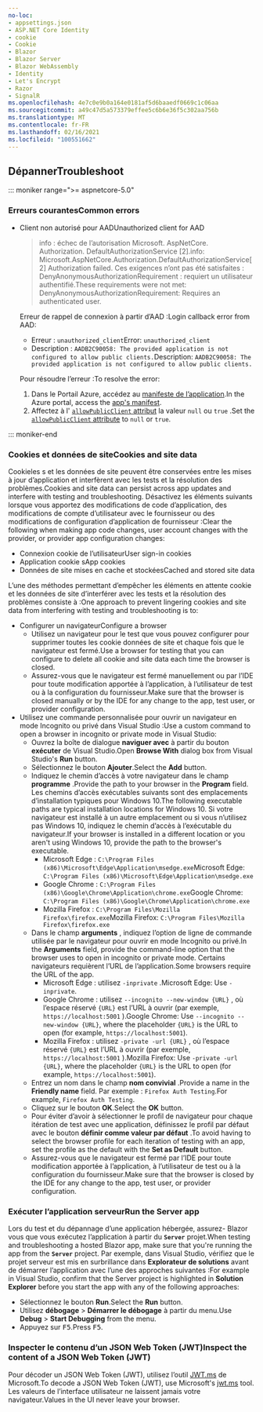 ```yaml
---
no-loc:
- appsettings.json
- ASP.NET Core Identity
- cookie
- Cookie
- Blazor
- Blazor Server
- Blazor WebAssembly
- Identity
- Let's Encrypt
- Razor
- SignalR
ms.openlocfilehash: 4e7c0e9b0a164e0181af5d6baaedf0669c1c06aa
ms.sourcegitcommit: a49c47d5a573379effee5c6b6e36f5c302aa756b
ms.translationtype: MT
ms.contentlocale: fr-FR
ms.lasthandoff: 02/16/2021
ms.locfileid: "100551662"
---
```

## <a name="troubleshoot"></a><span data-ttu-id="ac32b-101">Dépanner</span><span class="sxs-lookup"><span data-stu-id="ac32b-101">Troubleshoot</span></span>

::: moniker range=">= aspnetcore-5.0"

### <a name="common-errors"></a><span data-ttu-id="ac32b-102">Erreurs courantes</span><span class="sxs-lookup"><span data-stu-id="ac32b-102">Common errors</span></span>

* <span data-ttu-id="ac32b-103">Client non autorisé pour AAD</span><span class="sxs-lookup"><span data-stu-id="ac32b-103">Unauthorized client for AAD</span></span>

  > <span data-ttu-id="ac32b-104">info : échec de l’autorisation Microsoft. AspNetCore. Authorization. DefaultAuthorizationService [2].</span><span class="sxs-lookup"><span data-stu-id="ac32b-104">info: Microsoft.AspNetCore.Authorization.DefaultAuthorizationService[2] Authorization failed.</span></span> <span data-ttu-id="ac32b-105">Ces exigences n’ont pas été satisfaites : DenyAnonymousAuthorizationRequirement : requiert un utilisateur authentifié.</span><span class="sxs-lookup"><span data-stu-id="ac32b-105">These requirements were not met: DenyAnonymousAuthorizationRequirement: Requires an authenticated user.</span></span>

  <span data-ttu-id="ac32b-106">Erreur de rappel de connexion à partir d’AAD :</span><span class="sxs-lookup"><span data-stu-id="ac32b-106">Login callback error from AAD:</span></span>

  * <span data-ttu-id="ac32b-107">Erreur : `unauthorized_client`</span><span class="sxs-lookup"><span data-stu-id="ac32b-107">Error: `unauthorized_client`</span></span>
  * <span data-ttu-id="ac32b-108">Description : `AADB2C90058: The provided application is not configured to allow public clients.`</span><span class="sxs-lookup"><span data-stu-id="ac32b-108">Description: `AADB2C90058: The provided application is not configured to allow public clients.`</span></span>

  <span data-ttu-id="ac32b-109">Pour résoudre l’erreur :</span><span class="sxs-lookup"><span data-stu-id="ac32b-109">To resolve the error:</span></span>

  1. <span data-ttu-id="ac32b-110">Dans le Portail Azure, accédez au [manifeste de l’application](/azure/active-directory/develop/reference-app-manifest).</span><span class="sxs-lookup"><span data-stu-id="ac32b-110">In the Azure portal, access the [app's manifest](/azure/active-directory/develop/reference-app-manifest).</span></span>
  1. <span data-ttu-id="ac32b-111">Affectez à l' [ `allowPublicClient` attribut](/azure/active-directory/develop/reference-app-manifest#allowpublicclient-attribute) la valeur `null` ou `true` .</span><span class="sxs-lookup"><span data-stu-id="ac32b-111">Set the [`allowPublicClient` attribute](/azure/active-directory/develop/reference-app-manifest#allowpublicclient-attribute) to `null` or `true`.</span></span>

::: moniker-end

### <a name="cookies-and-site-data"></a><span data-ttu-id="ac32b-112">Cookies et données de site</span><span class="sxs-lookup"><span data-stu-id="ac32b-112">Cookies and site data</span></span>

<span data-ttu-id="ac32b-113">Cookieles s et les données de site peuvent être conservées entre les mises à jour d’application et interfèrent avec les tests et la résolution des problèmes.</span><span class="sxs-lookup"><span data-stu-id="ac32b-113">Cookies and site data can persist across app updates and interfere with testing and troubleshooting.</span></span> <span data-ttu-id="ac32b-114">Désactivez les éléments suivants lorsque vous apportez des modifications de code d’application, des modifications de compte d’utilisateur avec le fournisseur ou des modifications de configuration d’application de fournisseur :</span><span class="sxs-lookup"><span data-stu-id="ac32b-114">Clear the following when making app code changes, user account changes with the provider, or provider app configuration changes:</span></span>

* <span data-ttu-id="ac32b-115">Connexion cookie de l’utilisateur</span><span class="sxs-lookup"><span data-stu-id="ac32b-115">User sign-in cookies</span></span>
* <span data-ttu-id="ac32b-116">Application cookie s</span><span class="sxs-lookup"><span data-stu-id="ac32b-116">App cookies</span></span>
* <span data-ttu-id="ac32b-117">Données de site mises en cache et stockées</span><span class="sxs-lookup"><span data-stu-id="ac32b-117">Cached and stored site data</span></span>

<span data-ttu-id="ac32b-118">L’une des méthodes permettant d’empêcher les éléments en attente cookie et les données de site d’interférer avec les tests et la résolution des problèmes consiste à :</span><span class="sxs-lookup"><span data-stu-id="ac32b-118">One approach to prevent lingering cookies and site data from interfering with testing and troubleshooting is to:</span></span>

* <span data-ttu-id="ac32b-119">Configurer un navigateur</span><span class="sxs-lookup"><span data-stu-id="ac32b-119">Configure a browser</span></span>
  * <span data-ttu-id="ac32b-120">Utilisez un navigateur pour le test que vous pouvez configurer pour supprimer toutes les cookie données de site et chaque fois que le navigateur est fermé.</span><span class="sxs-lookup"><span data-stu-id="ac32b-120">Use a browser for testing that you can configure to delete all cookie and site data each time the browser is closed.</span></span>
  * <span data-ttu-id="ac32b-121">Assurez-vous que le navigateur est fermé manuellement ou par l’IDE pour toute modification apportée à l’application, à l’utilisateur de test ou à la configuration du fournisseur.</span><span class="sxs-lookup"><span data-stu-id="ac32b-121">Make sure that the browser is closed manually or by the IDE for any change to the app, test user, or provider configuration.</span></span>
* <span data-ttu-id="ac32b-122">Utilisez une commande personnalisée pour ouvrir un navigateur en mode Incognito ou privé dans Visual Studio :</span><span class="sxs-lookup"><span data-stu-id="ac32b-122">Use a custom command to open a browser in incognito or private mode in Visual Studio:</span></span>
  * <span data-ttu-id="ac32b-123">Ouvrez la boîte de dialogue **naviguer avec** à partir du bouton **exécuter** de Visual Studio.</span><span class="sxs-lookup"><span data-stu-id="ac32b-123">Open **Browse With** dialog box from Visual Studio's **Run** button.</span></span>
  * <span data-ttu-id="ac32b-124">Sélectionnez le bouton **Ajouter**.</span><span class="sxs-lookup"><span data-stu-id="ac32b-124">Select the **Add** button.</span></span>
  * <span data-ttu-id="ac32b-125">Indiquez le chemin d’accès à votre navigateur dans le champ **programme** .</span><span class="sxs-lookup"><span data-stu-id="ac32b-125">Provide the path to your browser in the **Program** field.</span></span> <span data-ttu-id="ac32b-126">Les chemins d’accès exécutables suivants sont des emplacements d’installation typiques pour Windows 10.</span><span class="sxs-lookup"><span data-stu-id="ac32b-126">The following executable paths are typical installation locations for Windows 10.</span></span> <span data-ttu-id="ac32b-127">Si votre navigateur est installé à un autre emplacement ou si vous n’utilisez pas Windows 10, indiquez le chemin d’accès à l’exécutable du navigateur.</span><span class="sxs-lookup"><span data-stu-id="ac32b-127">If your browser is installed in a different location or you aren't using Windows 10, provide the path to the browser's executable.</span></span>
    * <span data-ttu-id="ac32b-128">Microsoft Edge : `C:\Program Files (x86)\Microsoft\Edge\Application\msedge.exe`</span><span class="sxs-lookup"><span data-stu-id="ac32b-128">Microsoft Edge: `C:\Program Files (x86)\Microsoft\Edge\Application\msedge.exe`</span></span>
    * <span data-ttu-id="ac32b-129">Google Chrome : `C:\Program Files (x86)\Google\Chrome\Application\chrome.exe`</span><span class="sxs-lookup"><span data-stu-id="ac32b-129">Google Chrome: `C:\Program Files (x86)\Google\Chrome\Application\chrome.exe`</span></span>
    * <span data-ttu-id="ac32b-130">Mozilla Firefox : `C:\Program Files\Mozilla Firefox\firefox.exe`</span><span class="sxs-lookup"><span data-stu-id="ac32b-130">Mozilla Firefox: `C:\Program Files\Mozilla Firefox\firefox.exe`</span></span>
  * <span data-ttu-id="ac32b-131">Dans le champ **arguments** , indiquez l’option de ligne de commande utilisée par le navigateur pour ouvrir en mode Incognito ou privé.</span><span class="sxs-lookup"><span data-stu-id="ac32b-131">In the **Arguments** field, provide the command-line option that the browser uses to open in incognito or private mode.</span></span> <span data-ttu-id="ac32b-132">Certains navigateurs requièrent l’URL de l’application.</span><span class="sxs-lookup"><span data-stu-id="ac32b-132">Some browsers require the URL of the app.</span></span>
    * <span data-ttu-id="ac32b-133">Microsoft Edge : utilisez `-inprivate` .</span><span class="sxs-lookup"><span data-stu-id="ac32b-133">Microsoft Edge: Use `-inprivate`.</span></span>
    * <span data-ttu-id="ac32b-134">Google Chrome : utilisez `--incognito --new-window {URL}` , où l’espace réservé `{URL}` est l’URL à ouvrir (par exemple, `https://localhost:5001` ).</span><span class="sxs-lookup"><span data-stu-id="ac32b-134">Google Chrome: Use `--incognito --new-window {URL}`, where the placeholder `{URL}` is the URL to open (for example, `https://localhost:5001`).</span></span>
    * <span data-ttu-id="ac32b-135">Mozilla Firefox : utilisez `-private -url {URL}` , où l’espace réservé `{URL}` est l’URL à ouvrir (par exemple, `https://localhost:5001` ).</span><span class="sxs-lookup"><span data-stu-id="ac32b-135">Mozilla Firefox: Use `-private -url {URL}`, where the placeholder `{URL}` is the URL to open (for example, `https://localhost:5001`).</span></span>
  * <span data-ttu-id="ac32b-136">Entrez un nom dans le champ **nom convivial** .</span><span class="sxs-lookup"><span data-stu-id="ac32b-136">Provide a name in the **Friendly name** field.</span></span> <span data-ttu-id="ac32b-137">Par exemple : `Firefox Auth Testing`.</span><span class="sxs-lookup"><span data-stu-id="ac32b-137">For example, `Firefox Auth Testing`.</span></span>
  * <span data-ttu-id="ac32b-138">Cliquez sur le bouton **OK**.</span><span class="sxs-lookup"><span data-stu-id="ac32b-138">Select the **OK** button.</span></span>
  * <span data-ttu-id="ac32b-139">Pour éviter d’avoir à sélectionner le profil de navigateur pour chaque itération de test avec une application, définissez le profil par défaut avec le bouton **définir comme valeur par défaut** .</span><span class="sxs-lookup"><span data-stu-id="ac32b-139">To avoid having to select the browser profile for each iteration of testing with an app, set the profile as the default with the **Set as Default** button.</span></span>
  * <span data-ttu-id="ac32b-140">Assurez-vous que le navigateur est fermé par l’IDE pour toute modification apportée à l’application, à l’utilisateur de test ou à la configuration du fournisseur.</span><span class="sxs-lookup"><span data-stu-id="ac32b-140">Make sure that the browser is closed by the IDE for any change to the app, test user, or provider configuration.</span></span>

### <a name="run-the-server-app"></a><span data-ttu-id="ac32b-141">Exécuter l’application serveur</span><span class="sxs-lookup"><span data-stu-id="ac32b-141">Run the Server app</span></span>

<span data-ttu-id="ac32b-142">Lors du test et du dépannage d’une application hébergée, assurez- Blazor vous que vous exécutez l’application à partir du **`Server`** projet.</span><span class="sxs-lookup"><span data-stu-id="ac32b-142">When testing and troubleshooting a hosted Blazor app, make sure that you're running the app from the **`Server`** project.</span></span> <span data-ttu-id="ac32b-143">Par exemple, dans Visual Studio, vérifiez que le projet serveur est mis en surbrillance dans **Explorateur de solutions** avant de démarrer l’application avec l’une des approches suivantes :</span><span class="sxs-lookup"><span data-stu-id="ac32b-143">For example in Visual Studio, confirm that the Server project is highlighted in **Solution Explorer** before you start the app with any of the following approaches:</span></span>

* <span data-ttu-id="ac32b-144">Sélectionnez le bouton **Run**.</span><span class="sxs-lookup"><span data-stu-id="ac32b-144">Select the **Run** button.</span></span>
* <span data-ttu-id="ac32b-145">Utilisez **débogage**  >  **Démarrer le débogage** à partir du menu.</span><span class="sxs-lookup"><span data-stu-id="ac32b-145">Use **Debug** > **Start Debugging** from the menu.</span></span>
* <span data-ttu-id="ac32b-146">Appuyez sur <kbd>F5</kbd>.</span><span class="sxs-lookup"><span data-stu-id="ac32b-146">Press <kbd>F5</kbd>.</span></span>

### <a name="inspect-the-content-of-a-json-web-token-jwt"></a><span data-ttu-id="ac32b-147">Inspecter le contenu d’un JSON Web Token (JWT)</span><span class="sxs-lookup"><span data-stu-id="ac32b-147">Inspect the content of a JSON Web Token (JWT)</span></span>

<span data-ttu-id="ac32b-148">Pour décoder un JSON Web Token (JWT), utilisez l’outil [JWT.ms](https://jwt.ms/) de Microsoft.</span><span class="sxs-lookup"><span data-stu-id="ac32b-148">To decode a JSON Web Token (JWT), use Microsoft's [jwt.ms](https://jwt.ms/) tool.</span></span> <span data-ttu-id="ac32b-149">Les valeurs de l’interface utilisateur ne laissent jamais votre navigateur.</span><span class="sxs-lookup"><span data-stu-id="ac32b-149">Values in the UI never leave your browser.</span></span>
